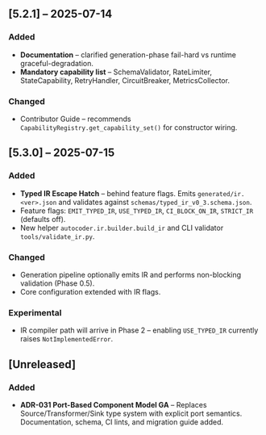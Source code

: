 ## [5.2.1] – 2025-07-14
### Added
* **Documentation** – clarified generation-phase fail-hard vs runtime graceful-degradation.
* **Mandatory capability list** – SchemaValidator, RateLimiter, StateCapability, RetryHandler, CircuitBreaker, MetricsCollector.
### Changed
* Contributor Guide – recommends `CapabilityRegistry.get_capability_set()` for constructor wiring. 

## [5.3.0] – 2025-07-15
### Added
* **Typed IR Escape Hatch** – behind feature flags. Emits `generated/ir.<ver>.json` and validates against `schemas/typed_ir_v0_3.schema.json`.
* Feature flags: `EMIT_TYPED_IR`, `USE_TYPED_IR`, `CI_BLOCK_ON_IR`, `STRICT_IR` (defaults off).
* New helper `autocoder.ir.builder.build_ir` and CLI validator `tools/validate_ir.py`.
### Changed
* Generation pipeline optionally emits IR and performs non-blocking validation (Phase 0.5).
* Core configuration extended with IR flags.
### Experimental
* IR compiler path will arrive in Phase 2 – enabling `USE_TYPED_IR` currently raises `NotImplementedError`. 

## [Unreleased]

### Added
* **ADR-031 Port-Based Component Model GA** – Replaces Source/Transformer/Sink type system with explicit port semantics. Documentation, schema, CI lints, and migration guide added. 